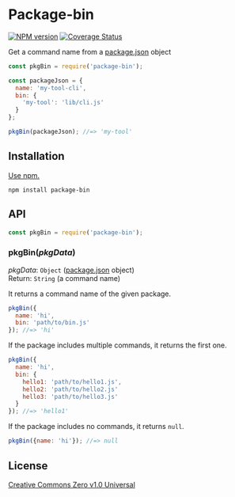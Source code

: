 # Package-bin

[![NPM version](https://img.shields.io/npm/v/package-bin.svg)](https://www.npmjs.com/package/package-bin)
[![Coverage Status](https://img.shields.io/coveralls/callyca/package-bin.svg)](https://coveralls.io/r/callyca/package-bin)

Get a command name from a [package.json](https://docs.npmjs.com/files/package.json) object

```javascript
const pkgBin = require('package-bin');

const packageJson = {
  name: 'my-tool-cli',
  bin: {
    'my-tool': 'lib/cli.js'
  }
};

pkgBin(packageJson); //=> 'my-tool'
```

## Installation

[Use npm.](https://docs.npmjs.com/cli/install)

```
npm install package-bin
```

## API

```javascript
const pkgBin = require('package-bin');
```

### pkgBin(*pkgData*)

*pkgData*: `Object` ([package.json](https://github.com/npm/npm/blob/master/doc/files/package.json.md) object)  
Return: `String` (a command name)

It returns a command name of the given package.

```javascript
pkgBin({
  name: 'hi',
  bin: 'path/to/bin.js'
}); //=> 'hi'
```

If the package includes multiple commands, it returns the first one.

```javascript
pkgBin({
  name: 'hi',
  bin: {
    hello1: 'path/to/hello1.js',
    hello2: 'path/to/hello2.js'
    hello3: 'path/to/hello3.js'
  }
}); //=> 'hello1'
```

If the package includes no commands, it returns `null`.

```javascript
pkgBin({name: 'hi'}); //=> null
```

## License

[Creative Commons Zero v1.0 Universal](https://creativecommons.org/publicdomain/zero/1.0/deed)
